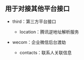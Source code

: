 ## 用于对接其他平台接口

- third：第三方平台接口
    - location：腾讯逆地址解析服务
    
- wecom：企业微信后台渡劫
    - contacts：联系人关联信息
